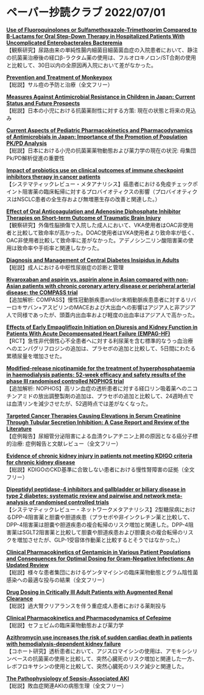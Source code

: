 # ペーパー抄読クラブ 2022/07/01

[**Use of Fluoroquinolones or Sulfamethoxazole-Trimethoprim Compared to Β-Lactams for Oral Step-Down Therapy in Hospitalized Patients With Uncomplicated Enterobacterales Bacteremia**](https://pubmed.ncbi.nlm.nih.gov/35758168/)  
【観察研究】尿路由来の単純性腸内細菌目細菌菌血症の入院患者において、静注の抗菌薬治療後の経口β-ラクタム薬の使用は、フルオロキノロン/ST合剤の使用と比較して、30日以内の全原因再入院において差がなかった。

[**Prevention and Treatment of Monkeypox**](https://pubmed.ncbi.nlm.nih.gov/35763248/)  
【総説】サル痘の予防と治療（全文フリー）

[**Measures Against Antimicrobial Resistance in Children in Japan: Current Status and Future Prospects**](https://pubmed.ncbi.nlm.nih.gov/35763683/)  
【総説】日本の小児における抗菌薬耐性に対する方策: 現在の状態と将来の見込み

[**Current Aspects of Pediatric Pharmacokinetics and Pharmacodynamics of Antimicrobials in Japan: Importance of the Promotion of Population PK/PD Analysis**](https://pubmed.ncbi.nlm.nih.gov/35763684/)  
【総説】日本における小児の抗菌薬薬物動態および薬力学の現在の状況: 母集団Pk/PD解析促進の重要性

[**Impact of probiotics use on clinical outcomes of immune checkpoint inhibitors therapy in cancer patients**](https://pubmed.ncbi.nlm.nih.gov/35770869/)  
【システマティックレビュー・メタアナリシス】癌患者における免疫チェックポイント阻害薬の臨床転帰に対するプロバイオティクスの影響（プロバイオティクスはNSCLC患者の全生存および無増悪生存の改善と関連した。）

[**Effect of Oral Anticoagulation and Adenosine Diphosphate Inhibitor Therapies on Short-term Outcome of Traumatic Brain Injury**](https://pubmed.ncbi.nlm.nih.gov/35764401/)  
【観察研究】外傷性脳損傷で入院した成人において、VKA使用者はOAC非使用者と比較して致命率が高かった。DOAC使用者はVKA使用者より致命率が低く、OAC非使用者比較して致命率に差がなかった。アデノシン二リン酸阻害薬の使用は致命率や手術率と関連しなかった。

[**Diagnosis and Management of Central Diabetes Insipidus in Adults**](https://pubmed.ncbi.nlm.nih.gov/35771962/)  
【総説】成人における中枢性尿崩症の診断と管理

[**Rivaroxaban and aspirin vs. aspirin alone in Asian compared with non-Asian patients with chronic coronary artery disease or peripheral arterial disease: the COMPASS trial**](https://pubmed.ncbi.nlm.nih.gov/35751528/)  
【追加解析: COMPASS】慢性冠動脈疾患and/or末梢動脈疾患患者に対するリバーロキサバン+アスピリンのMACEおよび大出血への影響はアジア人と非アジア人で同様であったが、頭蓋内出血率および軽度の出血率はアジア人で高かった。

[**Effects of Early Empagliflozin Initiation on Diuresis and Kidney Function in Patients With Acute Decompensated Heart Failure (EMPAG-HF)**](https://pubmed.ncbi.nlm.nih.gov/35766022/)  
【RCT】急性非代償性心不全患者へに対する利尿薬を含む標準的なうっ血治療へのエンパグリフロジンの追加は、プラセボの追加と比較して、5日間にわたる累積尿量を増加させた。

[**Modified-release nicotinamide for the treatment of hyperphosphataemia in haemodialysis patients: 52-week efficacy and safety results of the phase III randomised controlled NOPHOS trial**](https://pubmed.ncbi.nlm.nih.gov/35751625/)  
【追加解析: NOPHOS】高リン血症の透析患者に対する経口リン吸着薬へのニコチンアミドの放出調整製剤の追加は、プラセボの追加と比較して、24週時点では血清リンを減少させたが、52週時点では差がなくなった。

[**Targeted Cancer Therapies Causing Elevations in Serum Creatinine Through Tubular Secretion Inhibition: A Case Report and Review of the Literature**](https://pubmed.ncbi.nlm.nih.gov/35756332/)  
【症例報告】尿細管分泌阻害による血清クレアチニン上昇の原因となる癌分子標的治療: 症例報告と文献レビュー（全文フリー）

[**Evidence of chronic kidney injury in patients not meeting KDIGO criteria for chronic kidney disease**](https://pubmed.ncbi.nlm.nih.gov/35756746/)  
【総説】KDIGOのCKD基準に合致しない患者における慢性腎障害の証拠（全文フリー）

[**Dipeptidyl peptidase-4 inhibitors and gallbladder or biliary disease in type 2 diabetes: systematic review and pairwise and network meta-analysis of randomised controlled trials**](https://pubmed.ncbi.nlm.nih.gov/35764326/)  
【システマティックレビュー・ネットワークメタアナリシス】2型糖尿病におけるDPP-4阻害薬と胆嚢や胆道疾患（プラセボや非インクレチン薬と比較して、DPP-4阻害薬は胆嚢や胆道疾患の複合転帰のリスク増加と関連した。DPP-4阻害薬はSGLT2阻害薬と比較して胆嚢や胆道疾患および胆嚢炎の複合転帰のリスクを増加させたが、GLP-1受容体作動薬と比較するとそうではなかった。）

[**Clinical Pharmacokinetics of Gentamicin in Various Patient Populations and Consequences for Optimal Dosing for Gram-Negative Infections: An Updated Review**](https://pubmed.ncbi.nlm.nih.gov/35754071/)  
【総説】様々な患者集団におけるゲンタマイシンの臨床薬物動態とグラム陰性菌感染への最適な投与の結果（全文フリー）

[**Drug Dosing in Critically Ill Adult Patients with Augmented Renal Clearance**](https://pubmed.ncbi.nlm.nih.gov/35763238/)  
【総説】過大腎クリアランスを伴う重症成人患者における薬剤投与

[**Clinical Pharmacokinetics and Pharmacodynamics of Cefepime**](https://pubmed.ncbi.nlm.nih.gov/35764774/)  
【総説】セフェピムの臨床薬物動態および薬力学

[**Azithromycin use increases the risk of sudden cardiac death in patients with hemodialysis-dependent kidney failure**](https://pubmed.ncbi.nlm.nih.gov/35752324/)  
【コホート研究】透析患者において、アジスロマイシンの使用は、アモキシシリンベースの抗菌薬の使用と比較して、突然心臓死のリスク増加と関連した一方、レボフロキサシンの使用と比較して、突然心臓死のリスク減少と関連した。

[**The Pathophysiology of Sepsis-Associated AKI**](https://pubmed.ncbi.nlm.nih.gov/35764395/)  
【総説】敗血症関連AKIの病態生理（全文フリー）